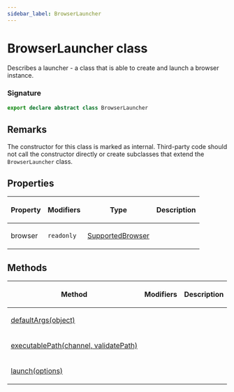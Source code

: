 ```yaml
---
sidebar_label: BrowserLauncher
---
```


# BrowserLauncher class

Describes a launcher - a class that is able to create and launch a browser instance.

### Signature

```typescript
export declare abstract class BrowserLauncher
```

## Remarks

The constructor for this class is marked as internal. Third-party code should not call the constructor directly or create subclasses that extend the `BrowserLauncher` class.

## Properties

<table><thead><tr><th>

Property

</th><th>

Modifiers

</th><th>

Type

</th><th>

Description

</th></tr></thead>
<tbody><tr><td>

<span id="browser">browser</span>

</td><td>

`readonly`

</td><td>

[SupportedBrowser](./puppeteer.supportedbrowser.md)

</td><td>

</td></tr>
</tbody></table>

## Methods

<table><thead><tr><th>

Method

</th><th>

Modifiers

</th><th>

Description

</th></tr></thead>
<tbody><tr><td>

<span id="defaultargs">[defaultArgs(object)](./puppeteer.browserlauncher.defaultargs.md)</span>

</td><td>

</td><td>

</td></tr>
<tr><td>

<span id="executablepath">[executablePath(channel, validatePath)](./puppeteer.browserlauncher.executablepath.md)</span>

</td><td>

</td><td>

</td></tr>
<tr><td>

<span id="launch">[launch(options)](./puppeteer.browserlauncher.launch.md)</span>

</td><td>

</td><td>

</td></tr>
</tbody></table>
